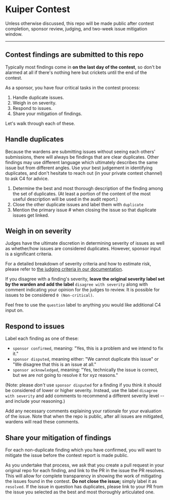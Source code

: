 # Kuiper Contest

Unless otherwise discussed, this repo will be made public after contest completion, sponsor review, judging, and two-week issue mitigation window.

---

## Contest findings are submitted to this repo

Typically most findings come in **on the last day of the contest**, so don't be alarmed at all if there's nothing here but crickets until the end of the contest.

As a sponsor, you have four critical tasks in the contest process:

1. Handle duplicate issues.
2. Weigh in on severity.
3. Respond to issues.
4. Share your mitigation of findings.

Let's walk through each of these.

## Handle duplicates

Because the wardens are submitting issues without seeing each others' submissions, there will always be findings that are clear duplicates. Other findings may use different language which ultimately describes the same issue but from different angles. Use your best judgement in identifying duplicates, and don't hesitate to reach out (in your private contest channel) to ask C4 for advice.

1. Determine the best and most thorough description of the finding among the set of duplicates. (At least a portion of the content of the most useful description will be used in the audit report.)
2. Close the other duplicate issues and label them with `duplicate`
3. Mention the primary issue # when closing the issue so that duplicate issues get linked.

## Weigh in on severity 

Judges have the ultimate discretion in determining severity of issues as well as whether/how issues are considered duplicates. However, sponsor input is a significant criteria.

For a detailed breakdown of severity criteria and how to estimate risk, please refer to [the judging criteria in our documentation](https://docs.code4rena.com/roles/wardens/judging-criteria#estimating-risk-tl-dr).

If you disagree with a finding's severity, **leave the original severity label set by the warden and add the label** `disagree with severity` along with comment indicating your opinion for the judges to review. It is possible for issues to be considered `0 (Non-critical)`.

Feel free to use the `question` label to anything you would like additional C4 input on.

## Respond to issues

Label each finding as one of these:

- `sponsor confirmed`, meaning: "Yes, this is a problem and we intend to fix it."
- `sponsor disputed`, meaning either: "We cannot duplicate this issue" or "We disagree that this is an issue at all."
- `sponsor acknowledged`, meaning: "Yes, technically the issue is correct, but we are not going to resolve it for xyz reasons."

(Note: please *don't* use `sponsor disputed` for a finding if you think it should be considered of lower or higher severity. Instead, use the label `disagree with severity` and add comments to recommend a different severity level -- and include your reasoning.)

Add any necessary comments explaining your rationale for your evaluation of the issue. Note that when the repo is public, after all issues are mitigated, wardens will read these comments.

## Share your mitigation of findings

For each non-duplicate finding which you have confirmed, you will want to mitigate the issue before the contest report is made public.

As you undertake that process, we ask that you create a pull request in your original repo for each finding, and link to the PR in the issue the PR resolves. This will allow for complete transparency in showing the work of mitigating the issues found in the contest. **Do not close the issue;** simply label it as `resolved`. If the issue in question has duplicates, please link to your PR from the issue you selected as the best and most thoroughly articulated one.
